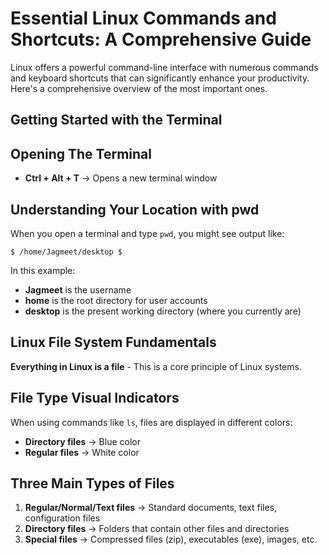 # Essential Linux Commands and Shortcuts: A Comprehensive Guide

Linux offers a powerful command-line interface with numerous commands and keyboard shortcuts that can significantly enhance your productivity. Here's a comprehensive overview of the most important ones.

## Getting Started with the Terminal

## Opening The Terminal

- **Ctrl + Alt + T** → Opens a new terminal window

## Understanding Your Location with pwd

When you open a terminal and type `pwd`, you might see output like:

```
$ /home/Jagmeet/desktop $
```

In this example:

- **Jagmeet** is the username
- **home** is the root directory for user accounts
- **desktop** is the present working directory (where you currently are)

## Linux File System Fundamentals

**Everything in Linux is a file** - This is a core principle of Linux systems.

## File Type Visual Indicators

When using commands like `ls`, files are displayed in different colors:

- **Directory files** → Blue color
- **Regular files** → White color

## Three Main Types of Files

1. **Regular/Normal/Text files** → Standard documents, text files, configuration files
2. **Directory files** → Folders that contain other files and directories
3. **Special files** → Compressed files (zip), executables (exe), images, etc.

